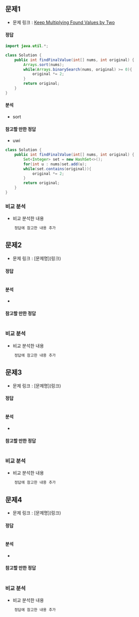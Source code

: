 ##   문제1
-   문제 링크 : [Keep Multiplying Found Values by Two](https://leetcode.com/contest/weekly-contest-278/problems/keep-multiplying-found-values-by-two/)
####    정답
```java
import java.util.*;

class Solution {
    public int findFinalValue(int[] nums, int original) {
        Arrays.sort(nums);
        while(Arrays.binarySearch(nums, original) >= 0){
            original *= 2;
        }
        return original;
    }
}
```

####    분석
-   sort

####    참고할 만한 정답

-   uwi

```java
class Solution {
    public int findFinalValue(int[] nums, int original) {
        Set<Integer> set = new HashSet<>();
        for(int u : nums)set.add(u);
        while(set.contains(original)){
            original *= 2;
        }
        return original;
    }
}
```

###   비교 분석
-   비교 분석한 내용

```java
    정답에 참고한 내용 추가
```


##   문제2
-   문제 링크 : \[문제명\]\(링크\)
####    정답
```java
```

####    분석
-   

####    참고할 만한 정답
```java
```

###   비교 분석
-   비교 분석한 내용

```java
    정답에 참고한 내용 추가
```


##   문제3
-   문제 링크 : \[문제명\]\(링크\)
####    정답
```java
```

####    분석
-   

####    참고할 만한 정답
```java
```

###   비교 분석
-   비교 분석한 내용

```java
    정답에 참고한 내용 추가
```


##   문제4
-   문제 링크 : \[문제명\]\(링크\)
####    정답
```java
```

####    분석
-   

####    참고할 만한 정답
```java
```

###   비교 분석
-   비교 분석한 내용

```java
    정답에 참고한 내용 추가
```